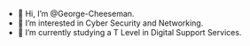 - 👋 Hi, I’m @George-Cheeseman.
- 👀 I’m interested in Cyber Security and Networking.
- 📝 I’m currently studying a T Level in Digital Support Services.
